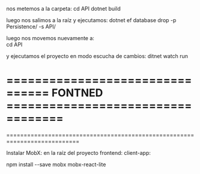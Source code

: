

nos metemos a la carpeta:
cd API
dotnet build

luego nos salimos a la raíz y ejecutamos:
 dotnet ef database drop -p Persistence/ -s API/

 luego nos movemos nuevamente a:  
 cd API

 y ejecutamos el proyecto en modo escucha de cambios:
 ditnet watch run








 ================================ FONTNED ==================================
 ===========================================================================
 ===========================================================================


Instalar MobX:
en la raíz del proyecto frontend: client-app:

npm install --save mobx mobx-react-lite








